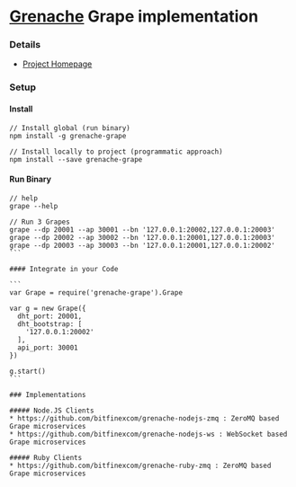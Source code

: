 # [Grenache](https://github.com/bitfinexcom/grenache) Grape implementation

### Details
- [Project Homepage](https://github.com/bitfinexcom/grenache) 

### Setup

#### Install

```
// Install global (run binary)
npm install -g grenache-grape
```

```
// Install locally to project (programmatic approach)
npm install --save grenache-grape
```

#### Run Binary

```
// help
grape --help
````

````
// Run 3 Grapes
grape --dp 20001 --ap 30001 --bn '127.0.0.1:20002,127.0.0.1:20003'
grape --dp 20002 --ap 30002 --bn '127.0.0.1:20001,127.0.0.1:20003'
grape --dp 20003 --ap 30003 --bn '127.0.0.1:20001,127.0.0.1:20002'
```

#### Integrate in your Code

```
var Grape = require('grenache-grape').Grape

var g = new Grape({
  dht_port: 20001,
  dht_bootstrap: [
    '127.0.0.1:20002'
  ],
  api_port: 30001
})

g.start()
```

### Implementations

##### Node.JS Clients
* https://github.com/bitfinexcom/grenache-nodejs-zmq : ZeroMQ based Grape microservices
* https://github.com/bitfinexcom/grenache-nodejs-ws : WebSocket based Grape microservices

##### Ruby Clients
* https://github.com/bitfinexcom/grenache-ruby-zmq : ZeroMQ based Grape microservices
